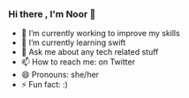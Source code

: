 ### Hi there  , I'm Noor 👋

- 🔭 I’m currently working to improve my skills 
- 🌱 I’m currently learning swift
- 💬 Ask me about any tech related stuff
- 📫 How to reach me: on Twitter
- 😄 Pronouns: she/her
- ⚡ Fun fact: :)
